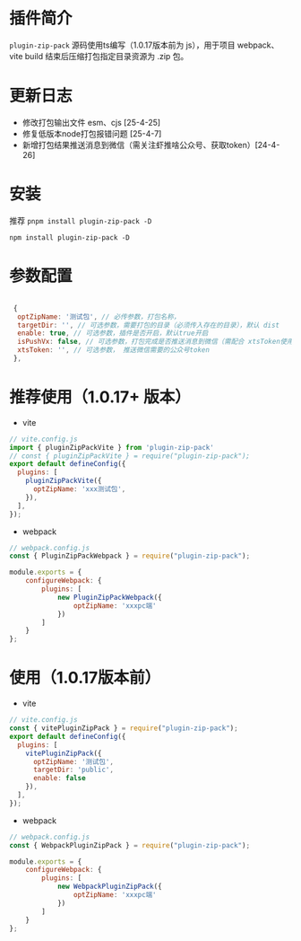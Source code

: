 
# 插件简介

`plugin-zip-pack` 源码使用ts编写（1.0.17版本前为 js），用于项目 webpack、vite build 结束后压缩打包指定目录资源为 .zip 包。

# 更新日志

- 修改打包输出文件 esm、cjs [25-4-25]
- 修复低版本node打包报错问题 [25-4-7]
- 新增打包结果推送消息到微信（需关注虾推啥公众号、获取token）[24-4-26]


# 安装

推荐 `pnpm install plugin-zip-pack -D`

`npm install plugin-zip-pack -D`

# 参数配置

```javascript

 {
  optZipName: '测试包', // 必传参数，打包名称，
  targetDir: '', // 可选参数，需要打包的目录（必须传入存在的目录），默认 dist
  enable: true, // 可选参数，插件是否开启，默认true开启
  isPushVx: false, // 可选参数，打包完成是否推送消息到微信（需配合 xtsToken使用），默认false
  xtsToken: '', // 可选参数， 推送微信需要的公众号token
 },

```


# 推荐使用（1.0.17+ 版本）

- vite

```javascript
// vite.config.js
import { pluginZipPackVite } from 'plugin-zip-pack'
// const { pluginZipPackVite } = require("plugin-zip-pack");
export default defineConfig({
  plugins: [
    pluginZipPackVite({
      optZipName: 'xxx测试包',
    }),
  ],
});
```

- webpack

```javascript
// webpack.config.js
const { PluginZipPackWebpack } = require("plugin-zip-pack");

module.exports = {
    configureWebpack: {
        plugins: [
            new PluginZipPackWebpack({
                optZipName: 'xxxpc端'
            })
        ]
    }
};
```


# 使用（1.0.17版本前）

- vite

```javascript
// vite.config.js
const { vitePluginZipPack } = require("plugin-zip-pack");
export default defineConfig({
  plugins: [
    vitePluginZipPack({
      optZipName: '测试包',
      targetDir: 'public',
      enable: false
    }),
  ],
});
```

- webpack

```javascript
// webpack.config.js
const { WebpackPluginZipPack } = require("plugin-zip-pack");

module.exports = {
    configureWebpack: {
        plugins: [
            new WebpackPluginZipPack({
                optZipName: 'xxxpc端'
            })
        ]
    }
};
```
